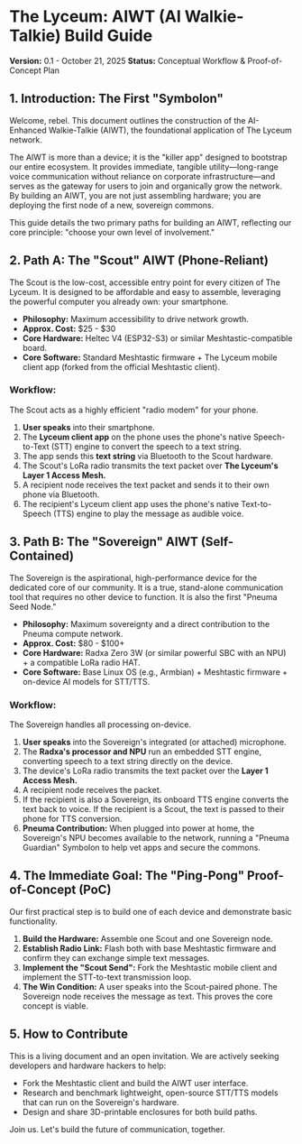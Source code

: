 # The Lyceum: AIWT (AI Walkie-Talkie) Build Guide

**Version:** 0.1 - October 21, 2025
**Status:** Conceptual Workflow & Proof-of-Concept Plan

## 1. Introduction: The First "Symbolon"

Welcome, rebel. This document outlines the construction of the AI-Enhanced Walkie-Talkie (AIWT), the foundational application of The Lyceum network.

The AIWT is more than a device; it is the "killer app" designed to bootstrap our entire ecosystem. It provides immediate, tangible utility—long-range voice communication without reliance on corporate infrastructure—and serves as the gateway for users to join and organically grow the network. By building an AIWT, you are not just assembling hardware; you are deploying the first node of a new, sovereign commons.

This guide details the two primary paths for building an AIWT, reflecting our core principle: "choose your own level of involvement."

## 2. Path A: The "Scout" AIWT (Phone-Reliant)

The Scout is the low-cost, accessible entry point for every citizen of The Lyceum. It is designed to be affordable and easy to assemble, leveraging the powerful computer you already own: your smartphone.

* **Philosophy:** Maximum accessibility to drive network growth.
* **Approx. Cost:** $25 - $30
* **Core Hardware:** Heltec V4 (ESP32-S3) or similar Meshtastic-compatible board.
* **Core Software:** Standard Meshtastic firmware + The Lyceum mobile client app (forked from the official Meshtastic client).

### Workflow:

The Scout acts as a highly efficient "radio modem" for your phone.

1.  **User speaks** into their smartphone.
2.  The **Lyceum client app** on the phone uses the phone's native Speech-to-Text (STT) engine to convert the speech to a text string.
3.  The app sends this **text string** via Bluetooth to the Scout hardware.
4.  The Scout's LoRa radio transmits the text packet over **The Lyceum's Layer 1 Access Mesh.**
5.  A recipient node receives the text packet and sends it to their own phone via Bluetooth.
6.  The recipient's Lyceum client app uses the phone's native Text-to-Speech (TTS) engine to play the message as audible voice.

## 3. Path B: The "Sovereign" AIWT (Self-Contained)

The Sovereign is the aspirational, high-performance device for the dedicated core of our community. It is a true, stand-alone communication tool that requires no other device to function. It is also the first "Pneuma Seed Node."

* **Philosophy:** Maximum sovereignty and a direct contribution to the Pneuma compute network.
* **Approx. Cost:** $80 - $100+
* **Core Hardware:** Radxa Zero 3W (or similar powerful SBC with an NPU) + a compatible LoRa radio HAT.
* **Core Software:** Base Linux OS (e.g., Armbian) + Meshtastic firmware + on-device AI models for STT/TTS.

### Workflow:

The Sovereign handles all processing on-device.

1.  **User speaks** into the Sovereign's integrated (or attached) microphone.
2.  The **Radxa's processor and NPU** run an embedded STT engine, converting speech to a text string directly on the device.
3.  The device's LoRa radio transmits the text packet over the **Layer 1 Access Mesh.**
4.  A recipient node receives the packet.
5.  If the recipient is also a Sovereign, its onboard TTS engine converts the text back to voice. If the recipient is a Scout, the text is passed to their phone for TTS conversion.
6.  **Pneuma Contribution:** When plugged into power at home, the Sovereign's NPU becomes available to the network, running a "Pneuma Guardian" Symbolon to help vet apps and secure the commons.

## 4. The Immediate Goal: The "Ping-Pong" Proof-of-Concept (PoC)

Our first practical step is to build one of each device and demonstrate basic functionality.

1.  **Build the Hardware:** Assemble one Scout and one Sovereign node.
2.  **Establish Radio Link:** Flash both with base Meshtastic firmware and confirm they can exchange simple text messages.
3.  **Implement the "Scout Send":** Fork the Meshtastic mobile client and implement the STT-to-text transmission loop.
4.  **The Win Condition:** A user speaks into the Scout-paired phone. The Sovereign node receives the message as text. This proves the core concept is viable.

## 5. How to Contribute

This is a living document and an open invitation. We are actively seeking developers and hardware hackers to help:
* Fork the Meshtastic client and build the AIWT user interface.
* Research and benchmark lightweight, open-source STT/TTS models that can run on the Sovereign's hardware.
* Design and share 3D-printable enclosures for both build paths.

Join us. Let's build the future of communication, together.
